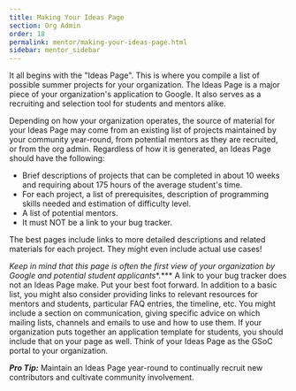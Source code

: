 ```yaml
---
title: Making Your Ideas Page
section: Org Admin
order: 18
permalink: mentor/making-your-ideas-page.html
sidebar: mentor_sidebar
---
```


It all begins with the "Ideas Page". This is where you compile a list of possible summer projects for your organization. The Ideas Page is a major piece of your organization's application to Google. It also serves as a recruiting and selection tool for students and mentors alike.

Depending on how your organization operates, the source of material for your Ideas Page may come from an existing list of projects maintained by your community year-round, from potential mentors as they are recruited, or from the org admin. Regardless of how it is generated, an Ideas Page should have the following:

*   Brief descriptions of projects that can be completed in about 10 weeks and requiring about 175 hours of the average student's time.
*   For each project, a list of prerequisites, description of programming skills needed and estimation of difficulty level.
*   A list of potential mentors.
*   It must NOT be a link to your bug tracker.

The best pages include links to more detailed descriptions and related materials for each project. They might even include actual use cases!

*Keep in mind that this page is often the first view of your organization by Google and potential student applicants**.*** A link to your bug tracker does not an Ideas Page make. Put your best foot forward. In addition to a basic list, you might also consider providing links to relevant resources for mentors and students, particular FAQ entries, the timeline, etc. You might include a section on communication, giving specific advice on which mailing lists, channels and emails to use and how to use them. If your organization puts together an application template for students, you should include that on your page as well. Think of your Ideas Page as the GSoC portal to your organization.

***Pro Tip:*** Maintain an Ideas Page year-round to continually recruit new contributors and cultivate community involvement.



